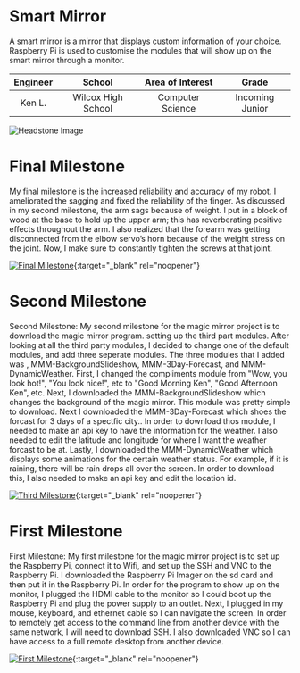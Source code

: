 ﻿# Smart Mirror
A smart mirror is a mirror that displays custom information of your choice. Raspberry Pi is used to customise the modules that will show up on the smart mirror through a monitor. 


| **Engineer** | **School** | **Area of Interest** | **Grade** |
|:--:|:--:|:--:|:--:|
| Ken L. | Wilcox High School | Computer Science | Incoming Junior

![Headstone Image](https://bluestampengineering.com/wp-content/uploads/2016/05/improve.jpg)
  
# Final Milestone
My final milestone is the increased reliability and accuracy of my robot. I ameliorated the sagging and fixed the reliability of the finger. As discussed in my second milestone, the arm sags because of weight. I put in a block of wood at the base to hold up the upper arm; this has reverberating positive effects throughout the arm. I also realized that the forearm was getting disconnected from the elbow servo’s horn because of the weight stress on the joint. Now, I make sure to constantly tighten the screws at that joint. 

[![Final Milestone](https://res.cloudinary.com/marcomontalbano/image/upload/v1612573869/video_to_markdown/images/youtube--F7M7imOVGug-c05b58ac6eb4c4700831b2b3070cd403.jpg )](https://www.youtube.com/watch?v=F7M7imOVGug&feature=emb_logo "Final Milestone"){:target="_blank" rel="noopener"}

# Second Milestone
Second Milestone: My second milestone for the magic mirror project is to download the magic mirror program. setting up the third part modules. After looking at all the third party modules, I decided to change one of the default modules, and add three seperate modules. The three modules that I added was , MMM-BackgroundSlideshow, MMM-3Day-Forecast, and MMM-DynamicWeather. First, I changed the compliments module from "Wow, you look hot!", "You look nice!", etc to "Good Morning Ken", "Good Afternoon Ken", etc. Next, I downloaded the MMM-BackgroundSlideshow which changes the background of the magic mirror. This module was pretty simple to download. Next I downloaded the MMM-3Day-Forecast which shoes the forcast for 3 days of a spectfic city.. In order to download thos module, I needed to make an api key to have the information for the weather. I also needed to edit the latitude and longitude for where I want the weather forcast to be at. Lastly, I downloaded the MMM-DynamicWeather which displays some animations for the certain weather status. For example, if it is raining, there will be rain drops all over the screen. In order to download this, I also needed to make an api key and edit the location id.

[![Third Milestone](https://res.cloudinary.com/marcomontalbano/image/upload/v1612574014/video_to_markdown/images/youtube--y3VAmNlER5Y-c05b58ac6eb4c4700831b2b3070cd403.jpg)](https://www.youtube.com/watch?v=y3VAmNlER5Y&feature=emb_logo "Second Milestone"){:target="_blank" rel="noopener"}
# First Milestone
First Milestone: My first milestone for the magic mirror project is to set up the Raspberry Pi, connect it to Wifi, and set up the SSH and VNC to the Raspberry Pi. I downloaded the Raspberry Pi Imager on the sd card and then put it in the Raspberry Pi. In order for the program to show up on the monitor, I plugged the HDMI cable to the monitor so I could boot up the Raspberry Pi and plug the power supply to an outlet. Next, I plugged in my mouse, keyboard, and ethernet cable so I can navigate the screen. In order to remotely get access to the command line from another device with the same network, I will need to download SSH. I also downloaded VNC so I can have access to a full remote desktop from another device.

[![First Milestone](https://res.cloudinary.com/marcomontalbano/image/upload/v1612574117/video_to_markdown/images/youtube--CaCazFBhYKs-c05b58ac6eb4c4700831b2b3070cd403.jpg)](https://www.youtube.com/watch?v=CaCazFBhYKs "First Milestone"){:target="_blank" rel="noopener"}
